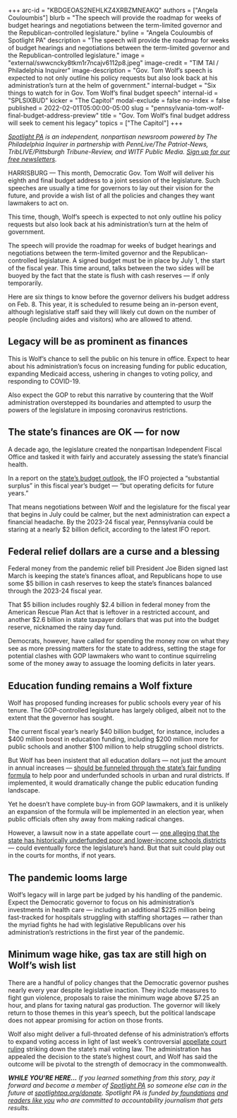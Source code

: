 +++
arc-id = "KBDGEOAS2NEHLKZ4XRBZMNEAKQ"
authors = ["Angela Couloumbis"]
blurb = "The speech will provide the roadmap for weeks of budget hearings and negotiations between the term-limited governor and the Republican-controlled legislature."
byline = "Angela Couloumbis of Spotlight PA"
description = "The speech will provide the roadmap for weeks of budget hearings and negotiations between the term-limited governor and the Republican-controlled legislature."
image = "external/swwcncky8tkm1r7ncajv6112p8.jpeg"
image-credit = "TIM TAI / Philadelphia Inquirer"
image-description = "Gov. Tom Wolf’s speech is expected to not only outline his policy requests but also look back at his administration’s turn at the helm of government."
internal-budget = "Six things to watch for in Gov. Tom Wolf’s final budget speech"
internal-id = "SPLSIXBUD"
kicker = "The Capitol"
modal-exclude = false
no-index = false
published = 2022-02-01T05:00:00-05:00
slug = "pennsylvania-tom-wolf-final-budget-address-preview"
title = "Gov. Tom Wolf’s final budget address will seek to cement his legacy"
topics = ["The Capitol"]
+++

<a href="https://lesspage.com/"><i>Spotlight PA</i></a><i> is an independent, nonpartisan newsroom powered by The Philadelphia Inquirer in partnership with PennLive/The Patriot-News, TribLIVE/Pittsburgh Tribune-Review, and WITF Public Media. </i><a href="https://lesspage.com/newsletters"><i>Sign up for our free newsletters</i></a><i>.</i>

HARRISBURG — This month, Democratic Gov. Tom Wolf will deliver his eighth and final budget address to a joint session of the legislature. Such speeches are usually a time for governors to lay out their vision for the future, and provide a wish list of all the policies and changes they want lawmakers to act on.

This time, though, Wolf’s speech is expected to not only outline his policy requests but also look back at his administration’s turn at the helm of government.

The speech will provide the roadmap for weeks of budget hearings and negotiations between the term-limited governor and the Republican-controlled legislature. A signed budget must be in place by July 1, the start of the fiscal year. This time around, talks between the two sides will be buoyed by the fact that the state is flush with cash reserves — if only temporarily.

Here are six things to know before the governor delivers his budget address on Feb. 8. This year, it is scheduled to resume being an in-person event, although legislative staff said they will likely cut down on the number of people (including aides and visitors) who are allowed to attend.

<script src="https://lesspage.com/embed.js" async></script><div data-spl-embed-version="1" data-spl-src="https://lesspage.com/embeds/newsletter/"></div>

## Legacy will be as prominent as finances

This is Wolf’s chance to sell the public on his tenure in office. Expect to hear about his administration’s focus on increasing funding for public education, expanding Medicaid access, ushering in changes to voting policy, and responding to COVID-19.

Also expect the GOP to rebut this narrative by countering that the Wolf administration overstepped its boundaries and attempted to usurp the powers of the legislature in imposing coronavirus restrictions.

## The state’s finances are OK — for now

A decade ago, the legislature created the nonpartisan Independent Fiscal Office and tasked it with fairly and accurately assessing the state’s financial health.

In a report on the <a href="http://www.ifo.state.pa.us/download.cfm?file=Resources/Documents/Five_Year_Outlook_2021.pdf">state’s budget outlook</a>, the IFO projected a “substantial surplus” in this fiscal year’s budget — “but operating deficits for future years.”

That means negotiations between Wolf and the legislature for the fiscal year that begins in July could be calmer, but the next administration can expect a financial headache. By the 2023-24 fiscal year, Pennsylvania could be staring at a nearly $2 billion deficit, according to the latest IFO report.

## Federal relief dollars are a curse and a blessing

Federal money from the pandemic relief bill President Joe Biden signed last March is keeping the state’s finances afloat, and Republicans hope to use some $5 billion in cash reserves to keep the state’s finances balanced through the 2023-24 fiscal year.

That $5 billion includes roughly $2.4 billion in federal money from the American Rescue Plan Act that is leftover in a restricted account, and another $2.6 billion in state taxpayer dollars that was put into the budget reserve, nicknamed the rainy day fund.

Democrats, however, have called for spending the money now on what they see as more pressing matters for the state to address, setting the stage for potential clashes with GOP lawmakers who want to continue squirreling some of the money away to assuage the looming deficits in later years.

## Education funding remains a Wolf fixture

Wolf has proposed funding increases for public schools every year of his tenure. The GOP-controlled legislature has largely obliged, albeit not to the extent that the governor has sought.

The current fiscal year’s nearly $40 billion budget, for instance, includes a $400 million boost in education funding, including $200 million more for public schools and another $100 million to help struggling school districts.

But Wolf has been insistent that all education dollars — not just the amount in annual increases — <a href="https://lesspage.com/news/2021/02/pennsylvania-education-tom-wolf-budget-funding-formula-hold-harmless/">should be funneled through the state’s fair funding formula</a> to help poor and underfunded schools in urban and rural districts. If implemented, it would dramatically change the public education funding landscape.

Yet he doesn’t have complete buy-in from GOP lawmakers, and it is unlikely an expansion of the formula will be implemented in an election year, when public officials often shy away from making radical changes.

However, a lawsuit now in a state appellate court — <a href="https://www.inquirer.com/news/pennsylvania-school-funding-trial-testimony-20220126.html">one alleging that the state has historically underfunded poor and lower-income schools districts</a> — could eventually force the legislature’s hand. But that suit could play out in the courts for months, if not years.

## The pandemic looms large

Wolf’s legacy will in large part be judged by his handling of the pandemic. Expect the Democratic governor to focus on his administration’s investments in health care — including an additional $225 million being fast-tracked for hospitals struggling with staffing shortages — rather than the myriad fights he had with legislative Republicans over his administration’s restrictions in the first year of the pandemic.

<script src="https://lesspage.com/embed.js" async></script><div data-spl-embed-version="1" data-spl-src="https://lesspage.com/embeds/donate/"></div>

## Minimum wage hike, gas tax are still high on Wolf’s wish list

There are a handful of policy changes that the Democratic governor pushes nearly every year despite legislative inaction. They include measures to fight gun violence, proposals to raise the minimum wage above $7.25 an hour, and plans for taxing natural gas production. The governor will likely return to those themes in this year’s speech, but the political landscape does not appear promising for action on those fronts.

Wolf also might deliver a full-throated defense of his administration’s efforts to expand voting access in light of last week’s controversial <a href="https://lesspage.com/news/2022/01/pennsylvania-mail-voting-unconstitutional-supreme-court-appeal/">appellate court ruling</a> striking down the state’s mail voting law. The administration has appealed the decision to the state’s highest court, and Wolf has said the outcome will be pivotal to the strength of democracy in the commonwealth.

<i><b>WHILE YOU’RE HERE...</b></i><i> If you learned something from this story, pay it forward and become a member of </i><a href="https://lesspage.com/"><i>Spotlight PA</i></a><i> so someone else can in the future at </i><a href="http://spotlightpa.org/donate"><i>spotlightpa.org/donate</i></a><i>. Spotlight PA is funded by</i><a href="https://lesspage.com/support"><i> foundations</i></a><i> </i><a href="https://lesspage.com/support"><i>and readers like you</i></a><i> who are committed to accountability journalism that gets results.</i>
